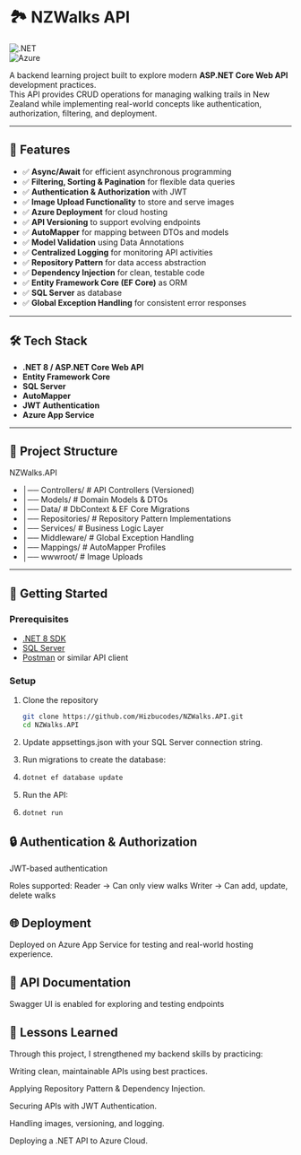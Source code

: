 # 🏞️ NZWalks API  

![.NET](https://img.shields.io/badge/.NET-8.0-blue)  
![Azure](https://img.shields.io/badge/Deployed%20on-Azure-blue)  

A backend learning project built to explore modern **ASP.NET Core Web API** development practices.  
This API provides CRUD operations for managing walking trails in New Zealand while implementing real-world concepts like authentication, authorization, filtering, and deployment.  

---

## 🚀 Features  

- ✅ **Async/Await** for efficient asynchronous programming  
- ✅ **Filtering, Sorting & Pagination** for flexible data queries  
- ✅ **Authentication & Authorization** with JWT  
- ✅ **Image Upload Functionality** to store and serve images  
- ✅ **Azure Deployment** for cloud hosting  
- ✅ **API Versioning** to support evolving endpoints    
- ✅ **AutoMapper** for mapping between DTOs and models  
- ✅ **Model Validation** using Data Annotations  
- ✅ **Centralized Logging** for monitoring API activities  
- ✅ **Repository Pattern** for data access abstraction  
- ✅ **Dependency Injection** for clean, testable code  
- ✅ **Entity Framework Core (EF Core)** as ORM  
- ✅ **SQL Server** as database  
- ✅ **Global Exception Handling** for consistent error responses  

---

## 🛠️ Tech Stack  

- **.NET 8 / ASP.NET Core Web API**  
- **Entity Framework Core**  
- **SQL Server**  
- **AutoMapper**  
- **JWT Authentication**  
- **Azure App Service**  

---

## 📂 Project Structure  
NZWalks.API
- │── Controllers/ # API Controllers (Versioned)
- │── Models/ # Domain Models & DTOs
- │── Data/ # DbContext & EF Core Migrations
- │── Repositories/ # Repository Pattern Implementations
- │── Services/ # Business Logic Layer
- │── Middleware/ # Global Exception Handling
- │── Mappings/ # AutoMapper Profiles
- │── wwwroot/ # Image Uploads


---

## 🔑 Getting Started  

### Prerequisites  
- [.NET 8 SDK](https://dotnet.microsoft.com/download)  
- [SQL Server](https://www.microsoft.com/en-us/sql-server)  
- [Postman](https://www.postman.com/) or similar API client  

### Setup  
1. Clone the repository  
   ```bash
   git clone https://github.com/Hizbucodes/NZWalks.API.git
   cd NZWalks.API

2. Update appsettings.json with your SQL Server connection string.

3. Run migrations to create the database:

4. ```bash
   dotnet ef database update
   
5. Run the API:
6. ```bash
   dotnet run

## 🔒 Authentication & Authorization
JWT-based authentication

Roles supported:
Reader → Can only view walks
Writer → Can add, update, delete walks

## 🌐 Deployment
Deployed on Azure App Service for testing and real-world hosting experience.

## 📸 API Documentation
Swagger UI is enabled for exploring and testing endpoints

## 📖 Lessons Learned
Through this project, I strengthened my backend skills by practicing:

Writing clean, maintainable APIs using best practices.

Applying Repository Pattern & Dependency Injection.

Securing APIs with JWT Authentication.

Handling images, versioning, and logging.

Deploying a .NET API to Azure Cloud.
